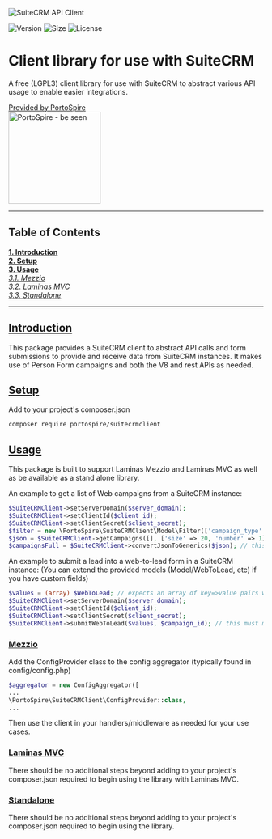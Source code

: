 ![SuiteCRM API Client](https://assets.portospire.com/github.io/suitecrmclient.png)

![Version](https://img.shields.io/github/v/release/PortoSpire/suiteCRMClient)
![Size](https://img.shields.io/github/languages/code-size/PortoSpire/suiteCRMClient)
![License](https://img.shields.io/github/license/PortoSpire/suiteCRMClient)
# Client library for use with SuiteCRM
A free (LGPL3) client library for use with SuiteCRM to abstract various API usage to enable easier integrations.

[Provided by PortoSpire  
<img alt="PortoSpire - be seen" src="https://assets.portospire.com/psf/img/portospire%20header%20glow.svg" width="182" />](https://www.portospire.com)

***

 ## Table of Contents ##
  **[1. Introduction](#introduction)**  
  **[2. Setup](#setup)**  
  **[3. Usage](#usage)**  
   *[3.1. Mezzio](#mezzio)*  
   *[3.2. Laminas MVC](#laminasmvc)*  
   *[3.3. Standalone](#standalone)*  

*** 

## <a name="introduction" href="#introduction">Introduction</a>
This package provides a SuiteCRM client to abstract API calls and form submissions to provide and receive 
data from SuiteCRM instances. It makes use of Person Form campaigns and both the V8 and rest APIs as needed.

## <a name="setup" href="#setup">Setup</a>
Add to your project's composer.json

```bash
composer require portospire/suitecrmclient
```

## <a name="usage" href="#usage">Usage</a>
This package is built to support Laminas Mezzio and Laminas MVC as well 
as be available as a stand alone library. 

An example to get a list of Web campaigns from a SuiteCRM instance:

```php
$SuiteCRMClient->setServerDomain($server_domain);
$SuiteCRMClient->setClientId($client_id);
$SuiteCRMClient->setClientSecret($client_secret);
$filter = new \PortoSpire\SuiteCRMClient\Model\Filter(['campaign_type' => 'Web']);
$json = $SuiteCRMClient->getCampaigns([], ['size' => 20, 'number' => 1], 'name', $filter); // this will contain json of the results
$campaignsFull = $SuiteCRMClient->convertJsonToGenerics($json); // this converts the json to PHP objects
```

An example to submit a lead into a web-to-lead form in a SuiteCRM instance:
(You can extend the provided models (Model/WebToLead, etc) if you have custom fields)

```php
$values = (array) $WebToLead; // expects an array of key=>value pairs where the keys match the different fields from the web-to-lead form
$SuiteCRMClient->setServerDomain($server_domain);
$SuiteCRMClient->setClientId($client_id);
$SuiteCRMClient->setClientSecret($client_secret);
$SuiteCRMClient->submitWebToLead($values, $campaign_id); // this must match the campaign id that the web-to-lead form is associated to in SuiteCRM
```

### <a name="mezzio" href="#mezzio">Mezzio</a>
Add the ConfigProvider class to the config aggregator (typically found in config/config.php)

```php
$aggregator = new ConfigAggregator([
...
\PortoSpire\SuiteCRMClient\ConfigProvider::class,
...
```

Then use the client in your handlers/middleware as needed for your use cases.


### <a name="laminasmvc" href="#laminasmvc">Laminas MVC</a>
There should be no additional steps beyond adding to your project's composer.json required to begin using the library with Laminas MVC.

### <a name="standalone" href="#standalone">Standalone</a>
There should be no additional steps beyond adding to your project's composer.json required to begin using the library.
